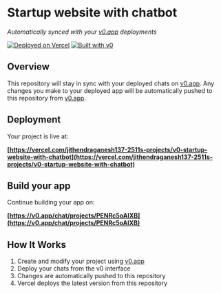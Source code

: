 # Startup website with chatbot

*Automatically synced with your [v0.app](https://v0.app) deployments*

[![Deployed on Vercel](https://img.shields.io/badge/Deployed%20on-Vercel-black?style=for-the-badge&logo=vercel)](https://vercel.com/jithendraganesh137-2511s-projects/v0-startup-website-with-chatbot)
[![Built with v0](https://img.shields.io/badge/Built%20with-v0.app-black?style=for-the-badge)](https://v0.app/chat/projects/PENRc5oAIXB)

## Overview

This repository will stay in sync with your deployed chats on [v0.app](https://v0.app).
Any changes you make to your deployed app will be automatically pushed to this repository from [v0.app](https://v0.app).

## Deployment

Your project is live at:

**[https://vercel.com/jithendraganesh137-2511s-projects/v0-startup-website-with-chatbot](https://vercel.com/jithendraganesh137-2511s-projects/v0-startup-website-with-chatbot)**

## Build your app

Continue building your app on:

**[https://v0.app/chat/projects/PENRc5oAIXB](https://v0.app/chat/projects/PENRc5oAIXB)**

## How It Works

1. Create and modify your project using [v0.app](https://v0.app)
2. Deploy your chats from the v0 interface
3. Changes are automatically pushed to this repository
4. Vercel deploys the latest version from this repository
